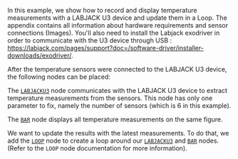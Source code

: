 <!--- Add SEO here --->

In this example, we show how to record and display temperature measurements with a LABJACK U3 device and update them in a Loop. The appendix contains all information about hardware requirements and sensor connections (Images). You'll also need to install the Labjack exodriver in order to communicate with the U3 device through USB : https://labjack.com/pages/support?doc=/software-driver/installer-downloads/exodriver/.

After the temperature sensors were connected to the LABJACK U3 device, the following nodes can be placed:

The [`LABJACKU3`](https://github.com/flojoy-io/nodes/blob/main/INSTRUMENTS/LABJACK/LABJACKU3/LABJACKU3.py) node communicates with the LABJACK U3 device to extract temperature measurements from the sensors. This node has only one parameter to fix, namely the number of sensors (which is 6 in this example).

The [`BAR`](https://github.com/flojoy-io/nodes/blob/main/VISUALIZERS/PLOTLY/BAR/BAR.py) node displays all temperature measurements on the same figure.

We want to update the results with the latest measurements. To do that, we add the [`LOOP`](https://github.com/flojoy-io/nodes/blob/main/LOGIC_GATES/LOOPS/LOOP/LOOP.py) node to create a loop around our [`LABJACKU3`](https://github.com/flojoy-io/nodes/blob/main/INSTRUMENTS/LABJACK/LABJACKU3/LABJACKU3.py) and [`BAR`](https://github.com/flojoy-io/nodes/blob/main/VISUALIZERS/PLOTLY/BAR/BAR.py) nodes. (Refer to the `LOOP` node documentation for more information).

